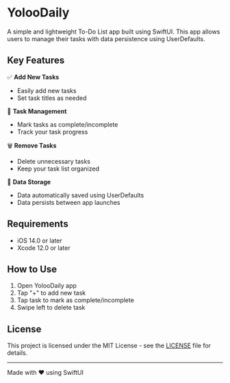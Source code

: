 # YolooDaily

A simple and lightweight To-Do List app built using SwiftUI. This app allows users to manage their tasks with data persistence using UserDefaults.

## Key Features

✅ **Add New Tasks**

- Easily add new tasks
- Set task titles as needed

🔄 **Task Management**

- Mark tasks as complete/incomplete
- Track your task progress

🗑️ **Remove Tasks**

- Delete unnecessary tasks
- Keep your task list organized

💾 **Data Storage**

- Data automatically saved using UserDefaults
- Data persists between app launches

## Requirements

- iOS 14.0 or later
- Xcode 12.0 or later

## How to Use

1. Open YolooDaily app
2. Tap "+" to add new task
3. Tap task to mark as complete/incomplete
4. Swipe left to delete task

## License

This project is licensed under the MIT License - see the [LICENSE](LICENSE) file for details.

---

Made with ❤️ using SwiftUI
